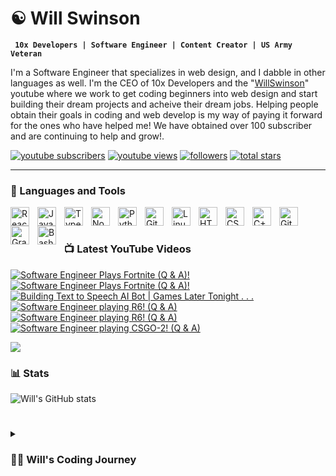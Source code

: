 # ☯ Will Swinson

**` 10x Developers | Software Engineer | Content Creator | US Army Veteran`**

I'm a Software Engineer that specializes in web design, and I dabble in other languages as well. I'm the CEO of 10x Developers and the "[WillSwinson](https://www.youtube.com/@WillSwinson)" youtube where we work to get coding beginners into web design and start building their dream projects and acheive their dream jobs. Helping people obtain their goals in coding and web develop is my way of paying it forward for the ones who have helped me! We have obtained over 100 subscriber and are continuing to help and grow!.

   <p align="left">
      <a href="https://www.youtube.com/channel/UC7VmhGsLfRXzoP1qAQtaL9Q?sub_confirmation=1">
         <img alt="youtube subscribers" title="Subscribe to my YouTube channel" src="https://custom-icon-badges.demolab.com/youtube/channel/subscribers/UC7VmhGsLfRXzoP1qAQtaL9Q?color=%23E05D44&label=SUBSCRIBE&logo=video&logoColor=white&style=for-the-badge&labelColor=CE4630"/></a> 
      <a href="https://www.youtube.com/channel/UC7VmhGsLfRXzoP1qAQtaL9Q">
         <img alt="youtube views" title="YouTube views" src="https://custom-icon-badges.demolab.com/youtube/channel/views/UC7VmhGsLfRXzoP1qAQtaL9Q?color=%23E1AD0E&logo=eye&logoColor=white&style=for-the-badge&labelColor=C79600"/></a> 
      <a href="https://github.com/Will-Swinson?tab=followers">
         <img alt="followers" title="Follow me on Github" src="https://custom-icon-badges.demolab.com/github/followers/Will-Swinson?color=236ad3&labelColor=1155ba&style=for-the-badge&logo=person-add&label=Follow&logoColor=white"/></a>
      <a href="https://github.com/Will-Swinson?tab=repositories&sort=stargazers">
         <img alt="total stars" title="Total stars on GitHub" src="https://custom-icon-badges.demolab.com/github/stars/Will-Swinson?color=55960c&style=for-the-badge&labelColor=488207&logo=star"/></a>
   </p>

---

### 🧰 Languages and Tools

<img align="left" alt="React" width="30px" style="padding-right:10px;" src="https://cdn.jsdelivr.net/gh/devicons/devicon/icons/react/react-original.svg" />
<img align="left" alt="JavaScript" width="30px" style="padding-right:10px;" src="https://cdn.jsdelivr.net/gh/devicons/devicon/icons/javascript/javascript-plain.svg" />
<img align="left" alt="TypeScript" width="30px" style="padding-right:10px;" src="https://cdn.jsdelivr.net/gh/devicons/devicon/icons/typescript/typescript-plain.svg" />
<img align="left" alt="NodeJS" width="30px" style="padding-right:10px;" src="https://cdn.jsdelivr.net/gh/devicons/devicon/icons/nodejs/nodejs-original.svg" />
<img align="left" alt="Python" width="30px" style="padding-right:10px;" src="https://cdn.jsdelivr.net/gh/devicons/devicon/icons/python/python-plain.svg" />
<img align="left" alt="Git" width="30px" style="padding-right:10px;" src="https://cdn.jsdelivr.net/gh/devicons/devicon/icons/git/git-original.svg" />
<img align="left" alt="Linux" width="30px" style="padding-right:10px;" src="https://cdn.jsdelivr.net/gh/devicons/devicon/icons/linux/linux-original.svg" />
<img align="left" alt="HTML" width="30px" style="padding-right:10px;" src="https://cdn.jsdelivr.net/gh/devicons/devicon/icons/html5/html5-plain.svg" />
<img align="left" alt="CSS" width="30px" style="padding-right:10px;" src="https://cdn.jsdelivr.net/gh/devicons/devicon/icons/css3/css3-plain.svg" />
<img align="left" alt="C++" width="30px" style="padding-right:10px;" src="https://cdn.jsdelivr.net/gh/devicons/devicon/icons/cplusplus/cplusplus-line.svg" />
<img align="left" alt="GitHub" width="30px" style="padding-right:10px;" src="https://cdn.jsdelivr.net/gh/devicons/devicon/icons/github/github-original.svg" />
<img align="left" alt="Gradle" width="30px" style="padding-right:10px;" src="https://cdn.jsdelivr.net/gh/devicons/devicon/icons/gradle/gradle-plain.svg" />
<img align="left" alt="Bash" width="30px" style="padding-right:10px;" src="https://cdn.jsdelivr.net/gh/devicons/devicon/icons/bash/bash-original.svg" />
<br />

# 

### 📺 Latest YouTube Videos

<!-- BEGIN YOUTUBE-CARDS -->
[![Software Engineer Plays Fortnite (Q & A)!](https://ytcards.demolab.com/?id=fA_7p4XzqjU&title=Software+Engineer+Plays+Fortnite+%28Q+%26+A%29%21&lang=en&timestamp=1709881120&background_color=%230d1117&title_color=%23ffffff&stats_color=%23dedede&max_title_lines=1&width=250&border_radius=5 "Software Engineer Plays Fortnite (Q & A)!")](https://www.youtube.com/watch?v=fA_7p4XzqjU)
[![Software Engineer Plays Fortnite (Q & A)!](https://ytcards.demolab.com/?id=A0Lf4WEtBA0&title=Software+Engineer+Plays+Fortnite+%28Q+%26+A%29%21&lang=en&timestamp=1709408122&background_color=%230d1117&title_color=%23ffffff&stats_color=%23dedede&max_title_lines=1&width=250&border_radius=5 "Software Engineer Plays Fortnite (Q & A)!")](https://www.youtube.com/watch?v=A0Lf4WEtBA0)
[![Building Text to Speech AI Bot | Games Later Tonight . . .](https://ytcards.demolab.com/?id=2ER1iTke0HM&title=Building+Text+to+Speech+AI+Bot+%7C+Games+Later+Tonight+.+.+.&lang=en&timestamp=1709399007&background_color=%230d1117&title_color=%23ffffff&stats_color=%23dedede&max_title_lines=1&width=250&border_radius=5 "Building Text to Speech AI Bot | Games Later Tonight . . .")](https://www.youtube.com/watch?v=2ER1iTke0HM)
[![Software Engineer playing R6! (Q & A)](https://ytcards.demolab.com/?id=7EIQPudPAWY&title=Software+Engineer+playing+R6%21+%28Q+%26+A%29&lang=en&timestamp=1708997082&background_color=%230d1117&title_color=%23ffffff&stats_color=%23dedede&max_title_lines=1&width=250&border_radius=5 "Software Engineer playing R6! (Q & A)")](https://www.youtube.com/watch?v=7EIQPudPAWY)
[![Software Engineer playing R6! (Q & A)](https://ytcards.demolab.com/?id=k1g5xdzJd_c&title=Software+Engineer+playing+R6%21+%28Q+%26+A%29&lang=en&timestamp=1708933535&background_color=%230d1117&title_color=%23ffffff&stats_color=%23dedede&max_title_lines=1&width=250&border_radius=5 "Software Engineer playing R6! (Q & A)")](https://www.youtube.com/watch?v=k1g5xdzJd_c)
[![Software Engineer playing CSGO-2! (Q & A)](https://ytcards.demolab.com/?id=FqbEqPwrJDc&title=Software+Engineer+playing+CSGO-2%21+%28Q+%26+A%29&lang=en&timestamp=1708922784&background_color=%230d1117&title_color=%23ffffff&stats_color=%23dedede&max_title_lines=1&width=250&border_radius=5 "Software Engineer playing CSGO-2! (Q & A)")](https://www.youtube.com/watch?v=FqbEqPwrJDc)
<!-- END YOUTUBE-CARDS -->

[<img src="https://custom-icon-badges.demolab.com/badge/-Subscribe%20For%20More-red?style=for-the-badge&logo=video&logoColor=white"/>](https://www.youtube.com/c/UC7VmhGsLfRXzoP1qAQtaL9Q?sub_confirmation=1)

### 📊 Stats

![Will's GitHub stats](https://github-readme-stats.vercel.app/api?username=will-swinson&show_icons=true&theme=gruvbox)

<!-- ![GitHub Streak](https://streak-stats.demolab.com?user=Will-Swinson&theme=gruvbox&border_radius=4.5) -->

# 

<details>
 <summary><h3>👨‍💻 Will's Coding Journey</h3></summary>
   I've never been good at anything naturally, so I realized this young and I started to practice thing I'd like to get better at. I picked up coding with Galvanize's Operation Level Up bootcamp in Feb 2023 6 months before exiting the Military. After that I began going down the rabit whole of wanting to learn lots about many different technologies. Fast forward to today and I'm currently working on my new website, content and a few other projects. I'm also working on a few other projects that I'm excited to share with you all soon!

